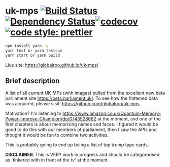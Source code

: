# uk-mps [![Build Status](https://travis-ci.org/globalroo/uk-mps.svg?branch=master)](https://travis-ci.org/globalroo/uk-mps)[![Dependency Status](https://dependencyci.com/github/globalroo/uk-mps/badge?v1)](https://dependencyci.com/github/globalroo/uk-mps?v1)[![codecov](https://codecov.io/gh/globalroo/uk-mps/branch/master/graph/badge.svg)](https://codecov.io/gh/globalroo/uk-mps)[![code style: prettier](https://img.shields.io/badge/code_style-prettier-ff69b4.svg?style=flat-square)](https://github.com/prettier/prettier)

```sh
npm install yarn -g
yarn test or yarn testcov
yarn start or yarn build
```
Live site: https://globalroo.github.io/uk-mps/

## Brief description

A list of all current UK-MPs (with images) pulled from the excellent new beta parliament site https://beta.parliament.uk/. To see how the flattened data was acquired, please visit: https://github.com/globalroo/uk-mps.

Motivation? I'm listening to https://www.amazon.co.uk/Quantum-Memory-Power-Improve-Champion/dp/0743528662 at the moment, and one of the first chapters is about memorising names and faces. I figured it would be good to do this with our members of parliament, then I saw the APIs and thought it would be fun to combine two activities.

This is probably going to end up being a list of top trump type cards.

__DISCLAIMER__: This is VERY work in progress and should be categororised as 'tinkered with in front of the tv' at the moment.
